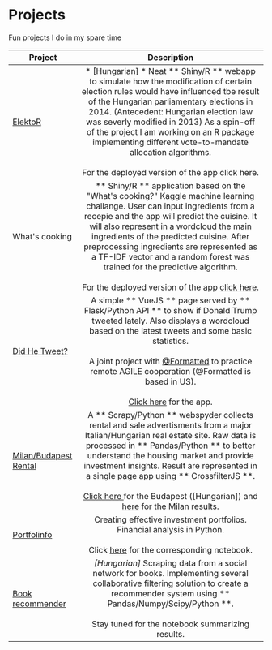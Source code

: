 # Projects
Fun projects I do in my spare time

| Project       | Description          |
| ------------- |:-------------:|
| <a href=https://github.com/vtisza/Elektor>ElektoR</a>| * [Hungarian] * Neat ** Shiny/R ** webapp to simulate how the modification of certain election rules would have influenced tbe result of the Hungarian parliamentary elections in 2014. (Antecedent: Hungarian election law was severly modified in 2013) As a spin-off of the project I am working on an R package implementing different vote-to-mandate allocation algorithms. <br><br>For the deployed version of the app <a hred=https://elektor.shinyapps.io/Valasztas/>click here</a>.  |
| What's cooking      | ** Shiny/R ** application based on the "What's cooking?" Kaggle machine learning challange. User can input ingredients from a recepie and the app will predict the cuisine. It will also represent in a wordcloud the main ingredients of the predicted cuisine. After preprocessing ingredients are represented as a TF-IDF vector and a random forest was trained for the predictive algorithm. <br><br>For the deployed version of the app <a href=https://cooking.shinyapps.io/Predictor/>click here</a>.  |
| <a href=https://github.com/simplton/didHeTweet>Did He Tweet?</a>      | A simple ** VueJS ** page served by ** Flask/Python API ** to show if Donald Trump tweeted lately. Also displays a wordcloud based on the latest tweets and some basic statistics. <br><br>A joint project with <a href=https://github.com/Formatted/>@Formatted</a> to practice remote AGILE cooperation (@Formatted is based in US).  <br><br><a href=https://didhetweet.herokuapp.com/>Click here</a> for the app.   |
| <a href=https://github.com/vtisza/MilanRentalSpyder>Milan/Budapest Rental</a> | A ** Scrapy/Python ** webspyder collects rental and sale advertisments from a major Italian/Hungarian real estate site. Raw data is processed in ** Pandas/Python ** to better understand the housing market and provide investment insights. Result are represented in a single page app using ** CrossfilterJS **. <br><br> <a href=https://vtisza.github.io/MilanRentalSpyder/BudapestVisual/> Click here </a> for the Budapest ([Hungarian]) and <a href=https://vtisza.github.io/MilanRentalSpyder/MilanVisual/>here</a> for the Milan results.   |
| <a href=https://github.com/vtisza/portfolinfo>Portfolinfo</a> | Creating effective investment portfolios. Financial analysis in Python. <br><br>Click <a href=https://github.com/vtisza/portfolinfo/blob/master/portfolio_returns.ipynb>here</a> for the corresponding notebook.      |
| <a href=https://github.com/vtisza/book_recommendation>Book recommender</a> | *[Hungarian]* Scraping data from a social network for books. Implementing several collaborative filtering solution to create a recommender system using ** Pandas/Numpy/Scipy/Python **. <br><br>Stay tuned for the notebook summarizing results.     |

